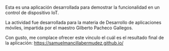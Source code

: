 Esta es una aplicación desarrollada para demostrar la funcionalidad en un control de dispositivo IoT.

La actividad fue desarrollada para la materia de Desarrollo de aplicaciones móviles, impartida por el maestro Gilberto Pacheco Gallegos.

Con gusto, me complace ofrecer este vínculo el cuál es el resultado final de la aplicación:
https://samuelmancillabermudez.github.io/
